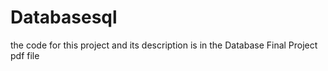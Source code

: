 # Databasesql
the code for this project and its description is in the Database Final Project pdf file
